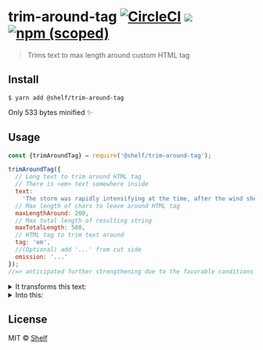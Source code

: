 # trim-around-tag [![CircleCI](https://circleci.com/gh/shelfio/trim-around-tag/tree/master.svg?style=svg)](https://circleci.com/gh/shelfio/trim-around-tag/tree/master) ![](https://img.shields.io/badge/code_style-prettier-ff69b4.svg) [![npm (scoped)](https://img.shields.io/npm/v/@shelf/trim-around-tag.svg)](https://www.npmjs.com/package/@shelf/trim-around-tag)

> Trims text to max length around custom HTML tag

## Install

```
$ yarn add @shelf/trim-around-tag
```

Only 533 bytes minified ✨

## Usage

```js
const {trimAroundTag} = require('@shelf/trim-around-tag');

trimAroundTag({
  // Long text to trim around HTML tag
  // There is <em> text somewhere inside
  text:
    'The storm was rapidly intensifying at the time, after the wind shear had decreased,[2] and the eye contracted to a diameter of 19 km (12 mi).[10] At 09:00 UTC on October 28, the IMD upgraded Nilofar further to an extremely severe cyclonic storm.[2][nb 1] Six hours later, the JTWC estimated peak 1-minute winds of 215 km/h (130 mph);[5] at the time, the agency anticipated further strengthening due to the favorable conditions and good organization.[12] At 18:00 UTC on October 28, the IMD estimated peak 3-minute winds of 205 km/h (125 mph).[2] At the time, it was the <em>third</em>-<em>strongest</em> storm on record in the Arabian Sea.[13] On October 29, Nilofar started weakening due to increased wind shear, and the convection diminished in intensity.[14] At the same time, the storm turned northeastward while rounding the ridge to the east.[15] Increasingly cooler and drier air, as well as cooler waters, caused the storm to degrade rapidly.[2] The eye, previously small and well defined, dissipated by 06:00 UTC on October 29.[16] Lateras well as cooler waters, caused the storm to degrade rapidly.[2] The eye, previously small and well defined, dissipated by 06:00 UTC on October 29.[16] Later',
  // Max length of chars to leave around HTML tag
  maxLengthAround: 200,
  // Max total length of resulting string
  maxTotalLength: 500,
  // HTML tag to trim text around
  tag: 'em',
  //(Optional) add '...' from cut side
  omission: '...'
});
//=> anticipated further strengthening due to the favorable conditions and good organization.[12] At 18:00 UTC on October 28, the IMD estimated peak 3-minute winds of 205 km/h (125 mph).[2] At the time, it was the <em>third</em>-<em>strongest</em> storm on record in the Arabian Sea.[13] On October 29, Nilofar started weakening due to increased wind shear, and the convection diminished in intensity.[14] At the same time, the storm turned northeastward
```

<details>
<summary>It transforms this text:</summary>

The storm was rapidly intensifying at the time, after the wind shear had decreased,[2] and the eye contracted to a diameter of 19 km (12 mi).[10] At 09:00 UTC on October 28, the IMD upgraded Nilofar further to an extremely severe cyclonic storm.[2][nb 1] Six hours later, the JTWC estimated peak 1-minute winds of 215 km/h (130 mph);[5] at the time, the agency anticipated further strengthening due to the favorable conditions and good organization.[12] At 18:00 UTC on October 28, the IMD estimated peak 3-minute winds of 205 km/h (125 mph).[2] At the time, it was the `<em>third</em>-<em>strongest</em>` storm on record in the Arabian Sea.[13] On October 29, Nilofar started weakening due to increased wind shear, and the convection diminished in intensity.[14] At the same time, the storm turned northeastward while rounding the ridge to the east.[15] Increasingly cooler and drier air, as well as cooler waters, caused the storm to degrade rapidly.[2] The eye, previously small and well defined, dissipated by 06:00 UTC on October 29.[16] Lateras well as cooler waters, caused the storm to degrade rapidly.[2] The eye, previously small and well defined, dissipated by 06:00 UTC on October 29.[16] Later

</details>

<details>
<summary>Into this:</summary>

...further strengthening due to the favorable conditions and good organization.[12] At 18:00 UTC on October 28, the IMD estimated peak 3-minute winds of 205 km/h (125 mph).[2] At the time, it was the `<em>third</em>-<em>strongest</em>` storm on record in the Arabian Sea.[13] On October 29, Nilofar started weakening due to increased wind shear, and the convection diminished in intensity.[14] At the same time, the storm turned...

</details>

## License

MIT © [Shelf](https://shelf.io)
